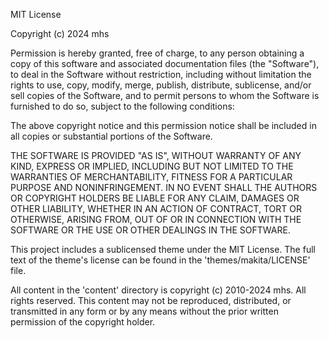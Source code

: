 MIT License

Copyright (c) 2024 mhs

Permission is hereby granted, free of charge, to any person obtaining a copy
of this software and associated documentation files (the "Software"), to deal
in the Software without restriction, including without limitation the rights
to use, copy, modify, merge, publish, distribute, sublicense, and/or sell
copies of the Software, and to permit persons to whom the Software is
furnished to do so, subject to the following conditions:

The above copyright notice and this permission notice shall be included in all
copies or substantial portions of the Software.

THE SOFTWARE IS PROVIDED "AS IS", WITHOUT WARRANTY OF ANY KIND, EXPRESS OR
IMPLIED, INCLUDING BUT NOT LIMITED TO THE WARRANTIES OF MERCHANTABILITY,
FITNESS FOR A PARTICULAR PURPOSE AND NONINFRINGEMENT. IN NO EVENT SHALL THE
AUTHORS OR COPYRIGHT HOLDERS BE LIABLE FOR ANY CLAIM, DAMAGES OR OTHER
LIABILITY, WHETHER IN AN ACTION OF CONTRACT, TORT OR OTHERWISE, ARISING FROM,
OUT OF OR IN CONNECTION WITH THE SOFTWARE OR THE USE OR OTHER DEALINGS IN THE
SOFTWARE.

This project includes a sublicensed theme under the MIT License. The full text
of the theme's license can be found in the 'themes/makita/LICENSE' file.

All content in the 'content' directory is copyright (c) 2010-2024 mhs. All
rights reserved. This content may not be reproduced, distributed, or transmitted
in any form or by any means without the prior written permission of the
copyright holder.